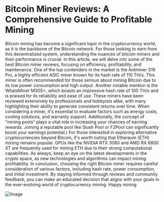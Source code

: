 # Bitcoin Miner Reviews: A Comprehensive Guide to Profitable Mining
Bitcoin mining has become a significant topic in the cryptocurrency world, as it is the backbone of the Bitcoin network. For those looking to earn from this decentralized system, understanding the nuances of bitcoin miners and their performance is crucial. In this article, we will delve into some of the best Bitcoin miner reviews, focusing on efficiency, profitability, and maintenance.
One of the top contenders in the market is the Antminer S19 Pro, a highly efficient ASIC miner known for its hash rate of 110 TH/s. This miner is often recommended for those serious about mining Bitcoin due to its low power consumption and high output. Another notable mention is the WhatsMiner M30S+, which boasts an impressive hash rate of 100 TH/s and is praised for its reliability and ease of use. These miners have been reviewed extensively by professionals and hobbyists alike, with many highlighting their ability to generate consistent returns over time.
When considering a miner, it's essential to evaluate factors such as energy costs, cooling solutions, and warranty support. Additionally, the concept of "mining pools" plays a vital role in increasing your chances of earning rewards. Joining a reputable pool like Slush Pool or F2Pool can significantly boost your earnings potential.)
For those interested in exploring alternative cryptocurrencies beyond Bitcoin, it's worth noting that Ethereum (ETH) mining remains popular. GPUs like the NVIDIA RTX 3080 and AMD RX 6800 XT are frequently used for mining ETH due to their strong computational capabilities. As always, keep an eye on the latest developments in the crypto space, as new technologies and algorithms can impact mining profitability.
In conclusion, choosing the right Bitcoin miner requires careful consideration of various factors, including hash rate, power consumption, and initial investment. By staying informed through reviews and community feedback, you can make an educated decision that aligns with your goals in the ever-evolving world of cryptocurrency mining. Happy mining


![Image](https://github.com/user-attachments/assets/d7419ec9-dc67-403f-bf28-8faea5f1f74f)